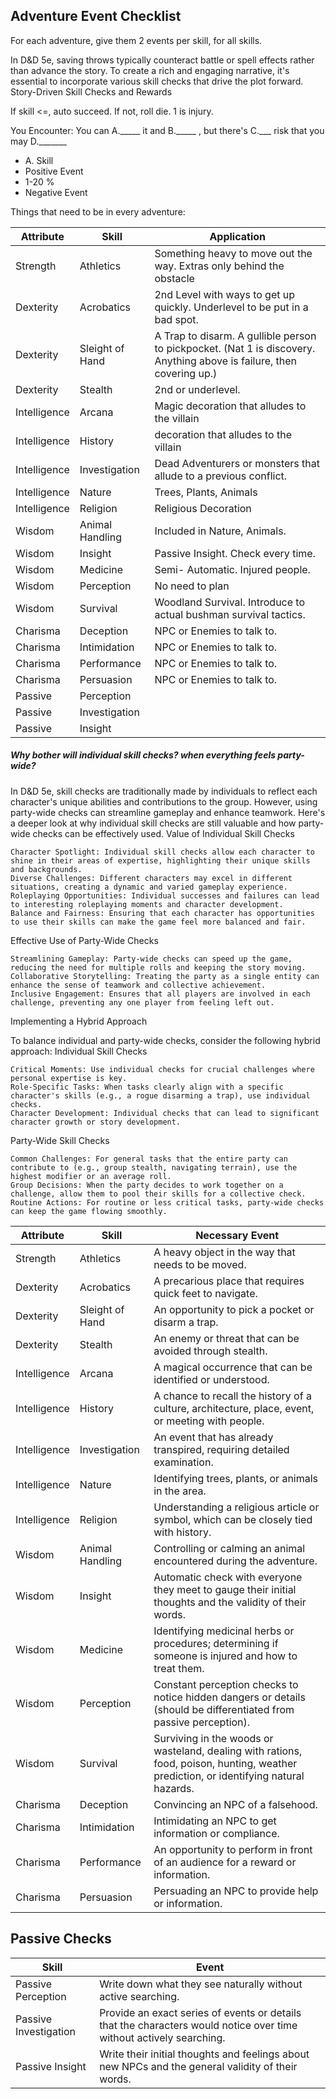 

## Adventure Event Checklist
For each adventure, give them 2 events per skill, for all skills.

In D&D 5e, saving throws typically counteract battle or spell effects rather than advance the story. To create a rich and engaging narrative, it's essential to incorporate various skill checks that drive the plot forward.
Story-Driven Skill Checks and Rewards


If skill <=, auto succeed. If not, roll die. 1 is injury.  

You Encounter:
You can A._____ it and B._____ , but there's C.___ risk that you may D._______ 
- A. Skill
- Positive Event
- 1-20 %
- Negative Event

Things that need to be in every adventure:

| Attribute    | Skill             |  Application
|--------------|-------------------|--
| Strength     | Athletics         | Something heavy to move out the way. Extras only behind the obstacle
| Dexterity    | Acrobatics        | 2nd Level with ways to get up quickly. Underlevel to be put in a bad spot.
| Dexterity    | Sleight of Hand   | A Trap to disarm. A gullible person to pickpocket. (Nat 1 is discovery. Anything above is failure, then covering up.)
| Dexterity    | Stealth           | 2nd or underlevel.
| Intelligence | Arcana            | Magic decoration that alludes to the villain
| Intelligence | History           | decoration that alludes to the villain
| Intelligence | Investigation     | Dead Adventurers or monsters that allude to a previous conflict.
| Intelligence | Nature            | Trees, Plants, Animals
| Intelligence | Religion          | Religious Decoration
| Wisdom       | Animal Handling   | Included in Nature, Animals.
| Wisdom       | Insight           | Passive Insight. Check every time.
| Wisdom       | Medicine          | Semi- Automatic. Injured people.
| Wisdom       | Perception        | No need to plan
| Wisdom       | Survival          | Woodland Survival. Introduce to actual bushman survival tactics.
| Charisma     | Deception         | NPC or Enemies to talk to.
| Charisma     | Intimidation      | NPC or Enemies to talk to.
| Charisma     | Performance       | NPC or Enemies to talk to.
| Charisma     | Persuasion        | NPC or Enemies to talk to.
Passive | Perception                |
Passive | Investigation             |
Passive | Insight                   |

##### Why bother will individual skill checks? when everything feels party-wide?
In D&D 5e, skill checks are traditionally made by individuals to reflect each character's unique abilities and contributions to the group. However, using party-wide checks can streamline gameplay and enhance teamwork. Here's a deeper look at why individual skill checks are still valuable and how party-wide checks can be effectively used.
Value of Individual Skill Checks

    Character Spotlight: Individual skill checks allow each character to shine in their areas of expertise, highlighting their unique skills and backgrounds.
    Diverse Challenges: Different characters may excel in different situations, creating a dynamic and varied gameplay experience.
    Roleplaying Opportunities: Individual successes and failures can lead to interesting roleplaying moments and character development.
    Balance and Fairness: Ensuring that each character has opportunities to use their skills can make the game feel more balanced and fair.

Effective Use of Party-Wide Checks

    Streamlining Gameplay: Party-wide checks can speed up the game, reducing the need for multiple rolls and keeping the story moving.
    Collaborative Storytelling: Treating the party as a single entity can enhance the sense of teamwork and collective achievement.
    Inclusive Engagement: Ensures that all players are involved in each challenge, preventing any one player from feeling left out.

Implementing a Hybrid Approach

To balance individual and party-wide checks, consider the following hybrid approach:
Individual Skill Checks

    Critical Moments: Use individual checks for crucial challenges where personal expertise is key.
    Role-Specific Tasks: When tasks clearly align with a specific character's skills (e.g., a rogue disarming a trap), use individual checks.
    Character Development: Individual checks that can lead to significant character growth or story development.

Party-Wide Skill Checks

    Common Challenges: For general tasks that the entire party can contribute to (e.g., group stealth, navigating terrain), use the highest modifier or an average roll.
    Group Decisions: When the party decides to work together on a challenge, allow them to pool their skills for a collective check.
    Routine Actions: For routine or less critical tasks, party-wide checks can keep the game flowing smoothly.

| Attribute    | Skill             | Necessary Event                                                                                                                                      |
|--------------|-------------------|--------------------------------------------------------------------------------------------------------------------------------------------|
| Strength     | Athletics         | A heavy object in the way that needs to be moved.                                                                                          |
| Dexterity    | Acrobatics        | A precarious place that requires quick feet to navigate.                                                                                   |
| Dexterity    | Sleight of Hand   | An opportunity to pick a pocket or disarm a trap.                                                                                          |
| Dexterity    | Stealth           | An enemy or threat that can be avoided through stealth.                                                                                    |
| Intelligence | Arcana            | A magical occurrence that can be identified or understood.                                                                                 |
| Intelligence | History           | A chance to recall the history of a culture, architecture, place, event, or meeting with people.                                           |
| Intelligence | Investigation     | An event that has already transpired, requiring detailed examination.                                                                      |
| Intelligence | Nature            | Identifying trees, plants, or animals in the area.                                                                                         |
| Intelligence | Religion          | Understanding a religious article or symbol, which can be closely tied with history.                                                       |
| Wisdom       | Animal Handling   | Controlling or calming an animal encountered during the adventure.                                                                         |
| Wisdom       | Insight           | Automatic check with everyone they meet to gauge their initial thoughts and the validity of their words.                                    |
| Wisdom       | Medicine          | Identifying medicinal herbs or procedures; determining if someone is injured and how to treat them.                                        |
| Wisdom       | Perception        | Constant perception checks to notice hidden dangers or details (should be differentiated from passive perception).                         |
| Wisdom       | Survival          | Surviving in the woods or wasteland, dealing with rations, food, poison, hunting, weather prediction, or identifying natural hazards.       |
| Charisma     | Deception         | Convincing an NPC of a falsehood.                                                                                                          |
| Charisma     | Intimidation      | Intimidating an NPC to get information or compliance.                                                                                      |
| Charisma     | Performance       | An opportunity to perform in front of an audience for a reward or information.                                                             |
| Charisma     | Persuasion        | Persuading an NPC to provide help or information.                                                                                          |

## Passive Checks

| Skill         | Event                                                                                                                                                        |
|---------------|--------------------------------------------------------------------------------------------------------------------------------------------------------------|
| Passive Perception | Write down what they see naturally without active searching.                                                                                              |
| Passive Investigation | Provide an exact series of events or details that the characters would notice over time without actively searching.                                      |
| Passive Insight | Write their initial thoughts and feelings about new NPCs and the general validity of their words.                                                            |


